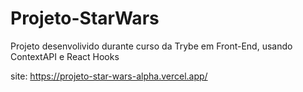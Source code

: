 # Projeto-StarWars

Projeto desenvolivido durante curso da Trybe em Front-End, usando ContextAPI e React Hooks

site: https://projeto-star-wars-alpha.vercel.app/

